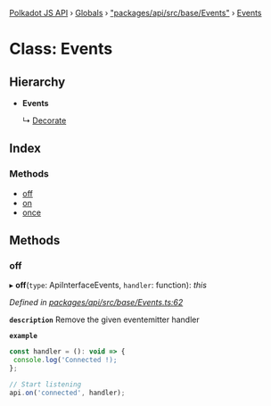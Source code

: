 [Polkadot JS API](../README.md) › [Globals](../globals.md) › ["packages/api/src/base/Events"](../modules/_packages_api_src_base_events_.md) › [Events](_packages_api_src_base_events_.events.md)

# Class: Events

## Hierarchy

* **Events**

  ↳ [Decorate](_packages_api_src_base_decorate_.decorate.md)

## Index

### Methods

* [off](_packages_api_src_base_events_.events.md#off)
* [on](_packages_api_src_base_events_.events.md#on)
* [once](_packages_api_src_base_events_.events.md#once)

## Methods

###  off

▸ **off**(`type`: ApiInterfaceEvents, `handler`: function): *this*

*Defined in [packages/api/src/base/Events.ts:62](https://github.com/polkadot-js/api/blob/5af98cc89e/packages/api/src/base/Events.ts#L62)*

**`description`** Remove the given eventemitter handler

**`example`** 
<BR>

```javascript
const handler = (): void => {
 console.log('Connected !);
};

// Start listening
api.on('connected', handler);

// Stop listening
api.off('connected', handler);
```

**Parameters:**

▪ **type**: *ApiInterfaceEvents*

The type of event the callback was attached to. Available events are `connected`, `disconnected`, `ready` and `error`

▪ **handler**: *function*

The callback to unregister.

▸ (...`args`: any[]): *any*

**Parameters:**

Name | Type |
------ | ------ |
`...args` | any[] |

**Returns:** *this*

___

###  on

▸ **on**(`type`: ApiInterfaceEvents, `handler`: function): *this*

*Defined in [packages/api/src/base/Events.ts:35](https://github.com/polkadot-js/api/blob/5af98cc89e/packages/api/src/base/Events.ts#L35)*

**`description`** Attach an eventemitter handler to listen to a specific event

**`example`** 
<BR>

```javascript
api.on('connected', (): void => {
  console.log('API has been connected to the endpoint');
});

api.on('disconnected', (): void => {
  console.log('API has been disconnected from the endpoint');
});
```

**Parameters:**

▪ **type**: *ApiInterfaceEvents*

The type of event to listen to. Available events are `connected`, `disconnected`, `ready` and `error`

▪ **handler**: *function*

The callback to be called when the event fires. Depending on the event type, it could fire with additional arguments.

▸ (...`args`: any[]): *any*

**Parameters:**

Name | Type |
------ | ------ |
`...args` | any[] |

**Returns:** *this*

___

###  once

▸ **once**(`type`: ApiInterfaceEvents, `handler`: function): *this*

*Defined in [packages/api/src/base/Events.ts:87](https://github.com/polkadot-js/api/blob/5af98cc89e/packages/api/src/base/Events.ts#L87)*

**`description`** Attach an one-time eventemitter handler to listen to a specific event

**`example`** 
<BR>

```javascript
api.once('connected', (): void => {
  console.log('API has been connected to the endpoint');
});

api.once('disconnected', (): void => {
  console.log('API has been disconnected from the endpoint');
});
```

**Parameters:**

▪ **type**: *ApiInterfaceEvents*

The type of event to listen to. Available events are `connected`, `disconnected`, `ready` and `error`

▪ **handler**: *function*

The callback to be called when the event fires. Depending on the event type, it could fire with additional arguments.

▸ (...`args`: any[]): *any*

**Parameters:**

Name | Type |
------ | ------ |
`...args` | any[] |

**Returns:** *this*
